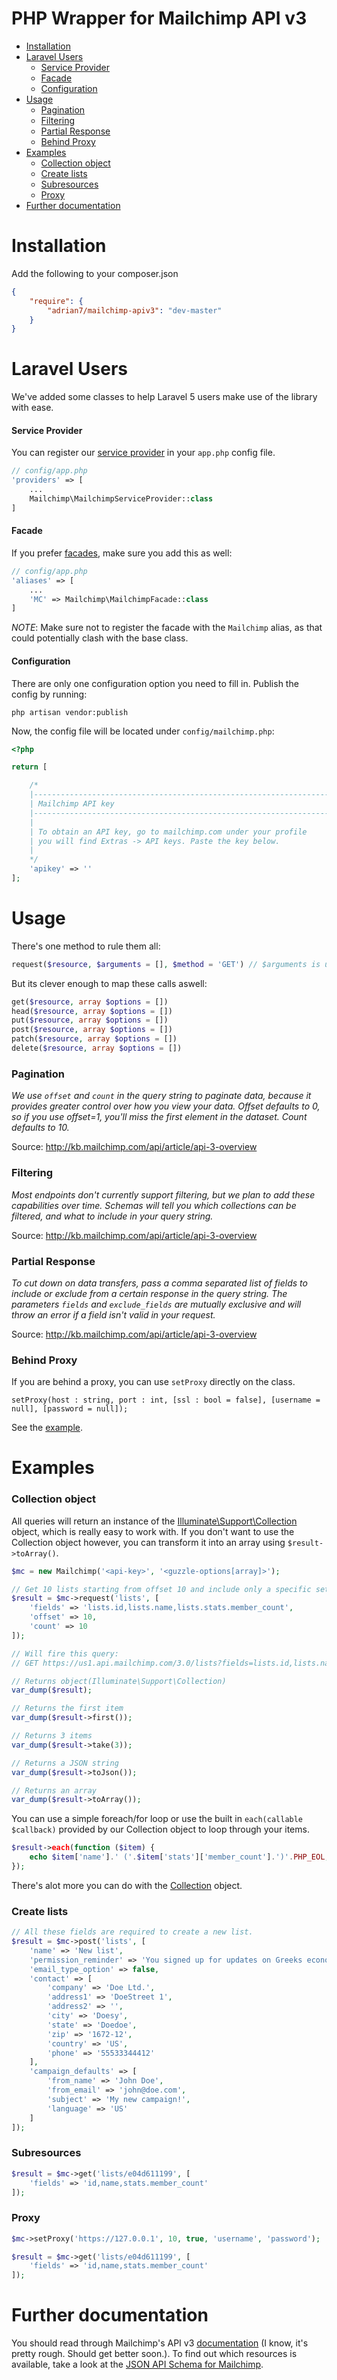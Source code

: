 # PHP Wrapper for Mailchimp API v3 

* [Installation](#installation)
* [Laravel Users](#laravel-users)
    * [Service Provider](#service-provider)
    * [Facade](#facade)
    * [Configuration](#configuration)
* [Usage](#usage)
    * [Pagination](#pagination)
    * [Filtering](#filtering)
    * [Partial Response](#partial-response)
    * [Behind Proxy](#behind-proxy)
* [Examples](#examples)
    * [Collection object](#collection-object)
    * [Create lists](#create-lists)
    * [Subresources](#subresources)
    * [Proxy](#proxy)
* [Further documentation](#further-documentation)

# Installation
Add the following to your composer.json

```json
{
    "require": {
        "adrian7/mailchimp-apiv3": "dev-master"
    }
}
```

# Laravel Users
We've added some classes to help Laravel 5 users make use of the library with ease.

#### Service Provider
You can register our [service provider](http://laravel.com/docs/5.1/providers) in your `app.php` config file.

```php
// config/app.php
'providers' => [
    ...
    Mailchimp\MailchimpServiceProvider::class
]
```

#### Facade
If you prefer [facades](http://laravel.com/docs/5.1/facades), make sure you add this as well:

```php
// config/app.php
'aliases' => [
    ...
    'MC' => Mailchimp\MailchimpFacade::class
]
```

*NOTE*: Make sure not to register the facade with the `Mailchimp` alias, as that could potentially clash with the base class.

#### Configuration
There are only one configuration option you need to fill in. Publish the config by running:

    php artisan vendor:publish

Now, the config file will be located under `config/mailchimp.php`:

```php
<?php

return [

    /*
    |--------------------------------------------------------------------------
    | Mailchimp API key
    |--------------------------------------------------------------------------
    |
    | To obtain an API key, go to mailchimp.com under your profile
    | you will find Extras -> API keys. Paste the key below.
    |
    */
    'apikey' => ''
];
```

# Usage
There's one method to rule them all:

```php
request($resource, $arguments = [], $method = 'GET') // $arguments is used as POST data or GET parameters, depending on the method used.
```

But its clever enough to map these calls aswell:

```php
get($resource, array $options = [])
head($resource, array $options = [])
put($resource, array $options = [])
post($resource, array $options = [])
patch($resource, array $options = [])
delete($resource, array $options = [])
```

### Pagination
_We use `offset` and `count` in the query string to paginate data, because it provides greater control over how you view your data. Offset defaults to 0, so if you use offset=1, you'll miss the first element in the dataset. Count defaults to 10._

Source: http://kb.mailchimp.com/api/article/api-3-overview

### Filtering
_Most endpoints don't currently support filtering, but we plan to add these capabilities over time. Schemas will tell you which collections can be filtered, and what to include in your query string._

Source: http://kb.mailchimp.com/api/article/api-3-overview

### Partial Response
_To cut down on data transfers, pass a comma separated list of fields to include or exclude from a certain response in the query string. The parameters `fields` and `exclude_fields` are mutually exclusive and will throw an error if a field isn't valid in your request._

Source: http://kb.mailchimp.com/api/article/api-3-overview

### Behind Proxy
If you are behind a proxy, you can use `setProxy` directly on the class. 

`setProxy(host : string, port : int, [ssl : bool = false], [username = null], [password = null]);`

See the [example](#proxy).

# Examples

### Collection object
All queries will return an instance of the [Illuminate\Support\Collection](http://laravel.com/api/master/Illuminate/Support/Collection.html) object, which is really easy to work with. If you don't want to use the Collection object however, you can transform it into an array using `$result->toArray()`.

```php
$mc = new Mailchimp('<api-key>', '<guzzle-options[array]>');

// Get 10 lists starting from offset 10 and include only a specific set of fields
$result = $mc->request('lists', [
    'fields' => 'lists.id,lists.name,lists.stats.member_count',
    'offset' => 10,
    'count' => 10
]);

// Will fire this query: 
// GET https://us1.api.mailchimp.com/3.0/lists?fields=lists.id,lists.name,lists.stats.member_count&count=10

// Returns object(Illuminate\Support\Collection)
var_dump($result);

// Returns the first item
var_dump($result->first());

// Returns 3 items
var_dump($result->take(3));

// Returns a JSON string
var_dump($result->toJson());

// Returns an array
var_dump($result->toArray());
```
    
You can use a simple foreach/for loop or use the built in `each(callable $callback)` provided by our Collection object to loop through your items.

```php
$result->each(function ($item) {
    echo $item['name'].' ('.$item['stats']['member_count'].')'.PHP_EOL;
});
```
There's alot more you can do with the [Collection](http://laravel.com/api/master/Illuminate/Support/Collection.html) object.

### Create lists

```php
// All these fields are required to create a new list.
$result = $mc->post('lists', [
    'name' => 'New list',
    'permission_reminder' => 'You signed up for updates on Greeks economy.',
    'email_type_option' => false,
    'contact' => [
        'company' => 'Doe Ltd.',
		'address1' => 'DoeStreet 1',
		'address2' => '',
		'city' => 'Doesy',
		'state' => 'Doedoe',
		'zip' => '1672-12',
		'country' => 'US',
		'phone' => '55533344412'
    ],
    'campaign_defaults' => [
        'from_name' => 'John Doe',
        'from_email' => 'john@doe.com',
        'subject' => 'My new campaign!',
        'language' => 'US'
    ]
]);
```

### Subresources

```php
$result = $mc->get('lists/e04d611199', [
    'fields' => 'id,name,stats.member_count'
]);
```

### Proxy

```php
$mc->setProxy('https://127.0.0.1', 10, true, 'username', 'password');

$result = $mc->get('lists/e04d611199', [
    'fields' => 'id,name,stats.member_count'
]);
```

# Further documentation
You should read through Mailchimp's API v3 [documentation](http://kb.mailchimp.com/api/) (I know, it's pretty rough. Should get better soon.). To find out which resources is available, take a look at the [JSON API Schema for Mailchimp](https://us10.api.mailchimp.com/schema/3.0/).
